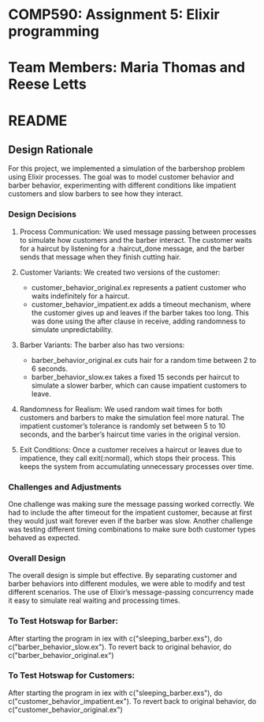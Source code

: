 # COMP590: Assignment 5: Elixir programming

# Team Members: Maria Thomas and Reese Letts

# README

## Design Rationale

For this project, we implemented a simulation of the barbershop problem using Elixir processes. The goal was to model customer behavior and barber behavior, experimenting with different conditions like impatient customers and slow barbers to see how they interact.

### Design Decisions

1. Process Communication: We used message passing between processes to simulate how customers and the barber interact. The customer waits for a haircut by listening for a :haircut_done message, and the barber sends that message when they finish cutting hair.

2. Customer Variants: We created two versions of the customer:
   - customer_behavior_original.ex represents a patient customer who waits indefinitely for a haircut.
   - customer_behavior_impatient.ex adds a timeout mechanism, where the customer gives up and leaves if the barber takes too long. This was done using the after clause in receive, adding randomness to simulate unpredictability.

3. Barber Variants: The barber also has two versions:
   - barber_behavior_original.ex cuts hair for a random time between 2 to 6 seconds.
   - barber_behavior_slow.ex takes a fixed 15 seconds per haircut to simulate a slower barber, which can cause impatient customers to leave.

4. Randomness for Realism: We used random wait times for both customers and barbers to make the simulation feel more natural. The impatient customer’s tolerance is randomly set between 5 to 10 seconds, and the barber’s haircut time varies in the original version.

5. Exit Conditions: Once a customer receives a haircut or leaves due to impatience, they call exit(:normal), which stops their process. This keeps the system from accumulating unnecessary processes over time.

### Challenges and Adjustments

One challenge was making sure the message passing worked correctly. We had to include the after timeout for the impatient customer, because at first they would just wait forever even if the barber was slow. Another challenge was testing different timing combinations to make sure both customer types behaved as expected.

### Overall Design

The overall design is simple but effective. By separating customer and barber behaviors into different modules, we were able to modify and test different scenarios. The use of Elixir’s message-passing concurrency made it easy to simulate real waiting and processing times. 

### To Test Hotswap for Barber:
After starting the program in iex with c("sleeping_barber.exs"), do c("barber_behavior_slow.ex"). To revert back to original behavior, do c("barber_behavior_original.ex")


### To Test Hotswap for Customers:
After starting the program in iex with c("sleeping_barber.exs"), do c("customer_behavior_impatient.ex"). To revert back to original behavior, do c("customer_behavior_original.ex")
